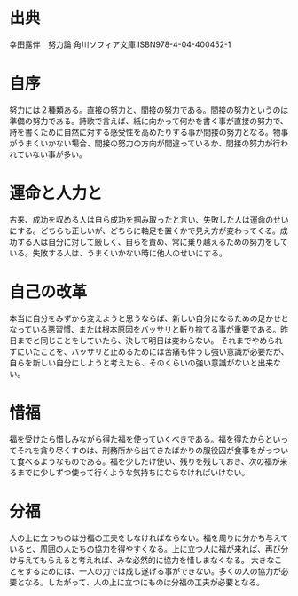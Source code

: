 # 出典
幸田露伴　努力論
角川ソフィア文庫 ISBN978-4-04-400452-1
# 自序
努力には２種類ある。直接の努力と、間接の努力である。間接の努力というのは準備の努力である。詩歌で言えば、紙に向かって何かを書く事が直接の努力で、詩を書くために自然に対する感受性を高めたりする事が間接の努力となる。物事がうまくいかない場合、間接の努力の方向が間違っているか、間接の努力が行われていない事が多い。
# 運命と人力と
古来、成功を収める人は自ら成功を掴み取ったと言い、失敗した人は運命のせいにする。どちらも正しいが、どちらに軸足を置くかで見え方が変わってくる。成功する人は自分に対して厳しく、自らを責め、常に乗り越えるための努力をしている。失敗する人は、うまくいかない時に他人のせいにする。
# 自己の改革
本当に自分をみずから変えようと思うならば、新しい自分になるための足かせとなっている悪習慣、または根本原因をバッサリと斬り捨てる事が重要である。昨日までと同じことをしていたら、決して明日は変わらない。
それまでやめられずにいたことを、バッサリと止めるためには苦痛も伴うし強い意識が必要だが、自らを新しい自分にしようと考えたら、そのくらいの強い意識がないと出来ない。
# 惜福
福を受けたら惜しみながら得た福を使っていくべきである。福を得たからといってそれを貪り尽くすのは、刑務所から出てきたばかりの服役囚が食事をがっついて食べるようなものである。福を少しだけ使い、残りを残しておき、次の福が来るまでに少しずつ使って行くような気持ちにならなければいけない。
# 分福
人の上に立つものは分福の工夫をしなければならない。福を周りに分かち与えていると、周囲の人たちの協力を得やすくなる。上に立つ人に福が来れば、再び分け与えてもらえると考えれば、みな必然的に協力を惜しまなくなる。
大きなことをするためには、一人の力では成し遂げる事ができない。多くの人の協力が必要となる。したがって、人の上に立つにものは分福の工夫が必要となる。

